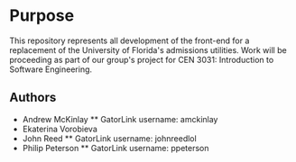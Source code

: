 Purpose
=======

This repository represents all development of the front-end for a replacement
of the University of Florida's admissions utilities. Work will be proceeding
as part of our group's project for CEN 3031: Introduction to Software Engineering.

Authors
-------
* Andrew McKinlay
** GatorLink username: amckinlay
* Ekaterina Vorobieva
* John Reed
** GatorLink username: johnreedlol
* Philip Peterson
** GatorLink username: ppeterson
